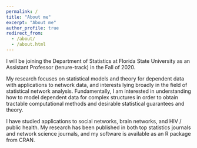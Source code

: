 ```yaml
---
permalink: /
title: "About me"
excerpt: "About me"
author_profile: true
redirect_from: 
  - /about/
  - /about.html
---
```


I will be joining the Department of Statistics at Florida State University as an Assistant Professor (tenure-track) 
in the Fall of 2020. 

My research focuses on statistical models and theory for dependent data with applications to network data,
and interests lying broadly in the field of statistical network analysis. 
Fundamentally, 
I am interested in understanding 
how to model dependent data for complex structures in order to obtain
tractable computational methods and desirable statistical guarantees and theory.  


I have studied applications to social networks, brain networks, and HIV / public health. 
My research has been published in both top statistics journals and network science journals, 
and my software is available as an R package from CRAN. 



